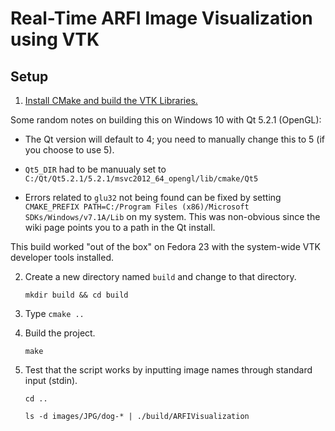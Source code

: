 Real-Time ARFI Image Visualization using VTK
============================================

Setup
-----

1. [Install CMake and build the VTK Libraries.](http://www.vtk.org/Wiki/VTK/Configure_and_Build)

 Some random notes on building this on Windows 10 with Qt 5.2.1 (OpenGL):

 * The Qt version will default to 4; you need to manually change this to 5 (if you choose to use 5).

 * `Qt5_DIR` had to be manuualy set to `C:/Qt/Qt5.2.1/5.2.1/msvc2012_64_opengl/lib/cmake/Qt5`

 * Errors related to `glu32` not being found can be fixed by setting 
  `CMAKE_PREFIX PATH=C:/Program Files (x86)/Microsoft SDKs/Windows/v7.1A/Lib` 
  on my system.  This was non-obvious since the wiki page points you to a path in the Qt 
  install.
      
 This build worked "out of the box" on Fedora 23 with the system-wide VTK developer tools installed.

2. Create a new directory named `build` and change to that directory.

    `mkdir build && cd build`

3. Type `cmake ..`

4. Build the project.

    `make`

5. Test that the script works by inputting image names through standard input (stdin).

    `cd ..`
    
    `ls -d images/JPG/dog-* | ./build/ARFIVisualization `
